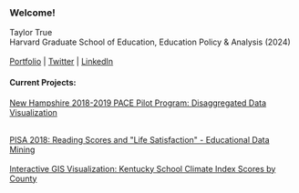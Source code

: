### Welcome!

Taylor True
<br>
Harvard Graduate School of Education, Education Policy & Analysis (2024)
<br><br>
<a href="https://taylor-true.github.io/">Portfolio</a> | <a href="https://twitter.com/tay_false">Twitter</a> | <a href="https://www.linkedin.com/in/taylor-true-324645b6/">LinkedIn</a>

<h4>Current Projects:</h4>
<a href="https://taylor-true.github.io/NH-pace/">New Hampshire 2018-2019 PACE Pilot Program: Disaggregated Data Visualization</a><br><br>

<a href="https://showspace.so/p/8883?refPageType=user&refPageLabel=Taylor%20True&refPageSlug=taylor-true-56">PISA 2018: Reading Scores and "Life Satisfaction" - Educational Data Mining</a>
<br>
<br>
<a href="https://taylor-true.github.io/gis-kentucky-climate/">Interactive GIS Visualization: Kentucky School Climate Index Scores by County</a>

<br>
<br>
